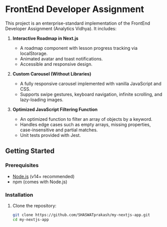 # FrontEnd Developer Assignment

This project is an enterprise-standard implementation of the FrontEnd Developer Assignment (Analytics Vidhya). It includes:

1. **Interactive Roadmap in Next.js**  
   - A roadmap component with lesson progress tracking via localStorage.
   - Animated avatar and toast notifications.
   - Accessible and responsive design.

2. **Custom Carousel (Without Libraries)**  
   - A fully responsive carousel implemented with vanilla JavaScript and CSS.
   - Supports swipe gestures, keyboard navigation, infinite scrolling, and lazy-loading images.

3. **Optimized JavaScript Filtering Function**  
   - An optimized function to filter an array of objects by a keyword.
   - Handles edge cases such as empty arrays, missing properties, case-insensitive and partial matches.
   - Unit tests provided with Jest.

## Getting Started

### Prerequisites

- [Node.js](https://nodejs.org/en/) (v14+ recommended)
- npm (comes with Node.js)

### Installation

1. Clone the repository:

   ```bash
   git clone https://github.com/SHASWATprakash/my-nextjs-app.git
   cd my-nextjs-app
